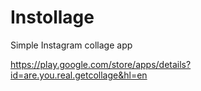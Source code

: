 Instollage
==========

Simple Instagram collage app

https://play.google.com/store/apps/details?id=are.you.real.getcollage&hl=en
